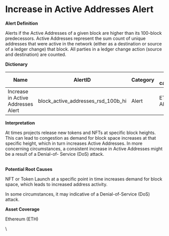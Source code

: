 # Increase in Active Addresses Alert

**Alert Definition**

Alerts if the Active Addresses of a given block are higher than its 100-block predecessors. Active Addresses represent the sum count of unique addresses that were active in the network (either as a destination or source of a ledger change) that block. All parties in a ledger change action (source and destination) are counted.

**Dictionary**

| Name                               | AlertID                                 | Category | Sub-category  | Type | Unit               | Interval |
| ---------------------------------- | --------------------------------------- | -------- | ------------- | ---- | ------------------ | -------- |
| Increase in Active Addresses Alert | block\_active\_addresses\_rsd\_100b\_hi | Alert    | ETH PoS Alert | Sum  | Count of Addresses | Ad hoc   |

**Interpretation**

At times projects release new tokens and NFTs at specific block heights. This can lead to congestion as demand for block space increases at that specific height, which in turn increases Active Addresses. In more concerning circumstances, a consistent increase in Active Addresses might be a result of a Denial-of- Service (DoS) attack.

\
**Potential Root Causes**

NFT or Token Launch at a specific point in time increases demand for block space, which leads to increased address activity.

In some circumstances, it may indicative of a Denial-of-Service (DoS) attack.

**Asset Coverage**

Ethereum (ETH)

\
